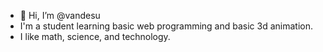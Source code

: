 - 👋 Hi, I’m @vandesu
- I'm a student learning basic web programming and basic 3d animation.
- I like math, science, and technology.

<!---
vandesu/vandesu is a ✨ special ✨ repository because its `README.md` (this file) appears on your GitHub profile.
You can click the Preview link to take a look at your changes.
--->
